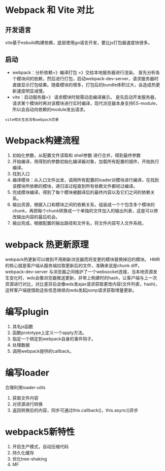 # Webpack 和 Vite 对比

## 开发语言
vite基于esbuild构建依赖，底层使用go语言开发，要比js打包器速度快很多。
## 启动
* webpack：分析依赖=》编译打包 =》交给本地服务器进行渲染。 首先分析各个模块间的依赖，然后进行打包，启动webpack-dev-server，请求服务器时直接显示打包结果。随着模块的增多，打包后的bundle体积过大，会造成热更新速度明显减慢。
* vite：启动服务器=》 请求模块时按需动态编译展示。 是先启动开发服务器，请求某个模块时再对该模块进行实时编译，现代浏览器本身支持ES-module，所以会自动向依赖的module发出请求。

`vite相关生态没有webpack完善`

# Webpack构建流程
1. 初始化参数，从配置文件读取和 shell参数 进行合并，得到最终参数
2. 开始编译，用得到的参数初始化编译器对象，加载所有配置的插件，开始执行编译。
3. 找到入口
4. 编译模块：从入口文件出发，调用所有配置的loader对模块进行编译，在找到该模块所依赖的模块，递归该过程直到所有依赖文件都经过编译。
5. 完成模块编译，得到了每个模块被翻译后的最终内容以及它们之间的依赖关系。
6. 输出资源，根据入口和模块之间的依赖关系，组装成一个个包含多个模块的chunk，再把每个chunk转换成一个单独的文件加入的输出列表，这是可以修改输出内容的最后机会。
7. 输出完成，根据配置的输出路径和文件名，将文件内容写入文件系统。

# webpack 热更新原理
webpack热更新可以做到不用刷新浏览器而将变更的模块替换掉旧的模块。
HMR的核心就是客户端从服务端拉取更新后的文件，准确来说是chunk diff，webpack-dev-server 与浏览器之间维护了一个websocket连接，当本地资源发生变化时，wds会像浏览器推送更新，并带上构建时的hash，让客户端与上一次资源进行对比，对比差异后会像wds发ajax请求获取更改内容(文件列表，hash)，这样客户端就借助这些信息继续向wds发起jsonp请求获取增量更新。

# 编写plugin
1. 具名js函数
2. 函数prototype上定义一个apply方法。
3. 指定一个绑定到webpack自身的事件钩子。
4. 处理数据
5. 调用webpack提供的callback。

# 编写loader
合理利用loader-utils
1. 获取文件内容
2. 对资源进行转换
3. 返回转换后的内容，同步可通过this.callback()，this.async()异步

# webpack5新特性
1. 开启生产模式，自动压缩代码
2. 持久化缓存
3. 优化tree-shaking
4. MF